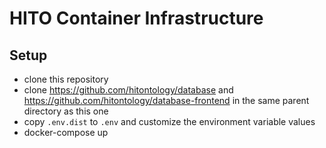 # HITO Container Infrastructure

## Setup

* clone this repository
* clone <https://github.com/hitontology/database> and <https://github.com/hitontology/database-frontend> in the same parent directory as this one
* copy `.env.dist` to `.env` and customize the environment variable values
* docker-compose up

